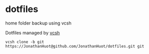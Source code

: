 # dotfiles
home folder backup using vcsh

Dotfiles managed by [vcsh](https://github.com/RichiH/vcsh/)

```
vcsh clone -b git https://JonathanHuot@github.com/JonathanHuot/dotfiles.git git
```
